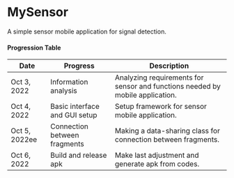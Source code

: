 # MySensor
A simple sensor mobile application for signal detection.



#### Progression Table

| Date          | Progress                      | Description                                                  |
| ------------- | ----------------------------- | ------------------------------------------------------------ |
| Oct 3, 2022   | Information analysis          | Analyzing requirements for sensor and functions needed by mobile application. |
| Oct 4, 2022   | Basic interface and GUI setup | Setup framework for sensor mobile application.               |
| Oct 5, 2022ee | Connection between fragments  | Making a data-sharing class for connection between fragments. |
| Oct 6, 2022   | Build and release apk         | Make last adjustment and generate apk from codes.            |

